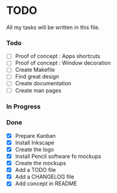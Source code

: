 # TODO
All my tasks will be written in this file.

### Todo
- [ ] Proof of concept : Apps shortcuts
- [ ] Proof of concept : Window decoration
- [ ] Create Makefile
- [ ] Find great design
- [ ] Create documentation
- [ ] Create man pages

### In Progress


### Done
- [X] Prepare Kanban
- [X] Install Inkscape
- [X] Create the logo
- [X] Install Pencil software fo mockups
- [X] Create the mockups
- [X] Add a TODO file
- [X] Add a CHANGELOG file
- [X] Add concept in README
